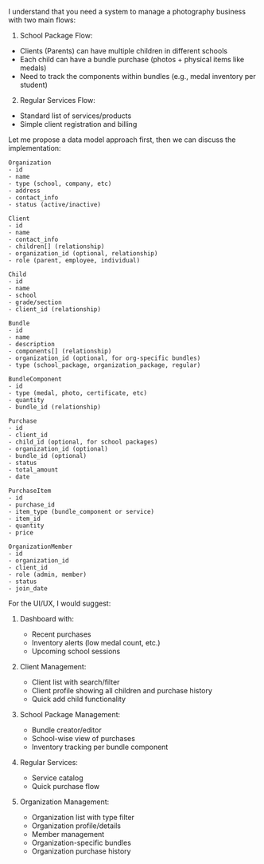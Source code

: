 I understand that you need a system to manage a photography business with two main flows:

1. School Package Flow:
- Clients (Parents) can have multiple children in different schools
- Each child can have a bundle purchase (photos + physical items like medals)
- Need to track the components within bundles (e.g., medal inventory per student)

2. Regular Services Flow:
- Standard list of services/products
- Simple client registration and billing

Let me propose a data model approach first, then we can discuss the implementation:


```
Organization
- id
- name
- type (school, company, etc)
- address
- contact_info
- status (active/inactive)

Client
- id
- name
- contact_info
- children[] (relationship)
- organization_id (optional, relationship)
- role (parent, employee, individual)

Child
- id
- name
- school
- grade/section
- client_id (relationship)

Bundle
- id
- name
- description
- components[] (relationship)
- organization_id (optional, for org-specific bundles)
- type (school_package, organization_package, regular)

BundleComponent
- id
- type (medal, photo, certificate, etc)
- quantity
- bundle_id (relationship)

Purchase
- id
- client_id
- child_id (optional, for school packages)
- organization_id (optional)
- bundle_id (optional)
- status
- total_amount
- date

PurchaseItem
- id
- purchase_id
- item_type (bundle_component or service)
- item_id
- quantity
- price

OrganizationMember
- id
- organization_id
- client_id
- role (admin, member)
- status
- join_date
```


For the UI/UX, I would suggest:

1. Dashboard with:
   - Recent purchases
   - Inventory alerts (low medal count, etc.)
   - Upcoming school sessions

2. Client Management:
   - Client list with search/filter
   - Client profile showing all children and purchase history
   - Quick add child functionality

3. School Package Management:
   - Bundle creator/editor
   - School-wise view of purchases
   - Inventory tracking per bundle component

4. Regular Services:
   - Service catalog
   - Quick purchase flow

5. Organization Management:
   - Organization list with type filter
   - Organization profile/details
   - Member management
   - Organization-specific bundles
   - Organization purchase history

